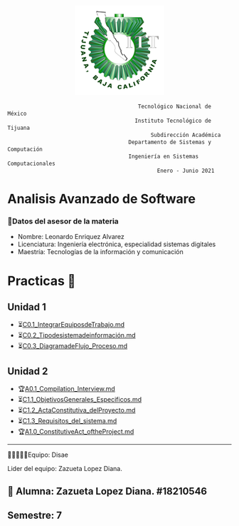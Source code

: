 <p align="center">
       <img alt="Logo" src="https://github.com/ZazuetaDiana/Analisis-Avanzado-de-Software./blob/main/Imagenes/logo_ITT1.png" width=200 height=200>   
</p>

                                             Tecnológico Nacional de México
                                            Instituto Tecnológico de Tijuana
                                                 Subdirección Académica
                                          Departamento de Sistemas y Computación
                                          Ingeniería en Sistemas Computacionales
                                                   Enero - Junio 2021
 
# Analisis Avanzado de Software
### 👔Datos del asesor de la materia

- Nombre: Leonardo Enriquez Alvarez
- Licenciatura: Ingeniería electrónica, especialidad sistemas digitales
- Maestría: Tecnologías de la información y comunicación

# Practicas 📝
## Unidad 1
  - ⏳[C0.1_IntegrarEquiposdeTrabajo.md](U1/C0.1_IntegrarEquiposdeTrabajo_ZazuetaLopezDiana.md)
  - ⏳[C0.2_Tipodesistemadeinformación.md](U1/C0.2_Tipodesistemadeinformación_ZazuetaLopezDiana.md)
  - ⏳[C0.3_DiagramadeFlujo_Proceso.md](U1/C0.3_DiagramadeFlujo_Proceso_ZazuetaLopezDiana.md)
## Unidad 2
  - 🏆[A0.1_Compilation_Interview.md](U1/A0.1_Compilation_Interview_ZazuetaDiana2.0.md)
  - ⏳[C1.1_ObjetivosGenerales_Especificos.md](U1/C1.1_ObjetivosGenerales_Especificos_ZazuetaDiana.md)
  - ⏳[C1.2_ActaConstitutiva_delProyecto.md](U1/C1.2_ActaConstitutiva_delProyecto_ZazuetaDiana.md)
  - ⏳[C1.3_Requisitos_del_sistema.md](U1/C1.3_Requisitos_del_sistema_ZazuetaDiana.md)
  - 🏆[A1.0_ConstitutiveAct_oftheProject.md](U1/A1.0_ConstitutiveAct_oftheProject_ZazuetaDiana.md)



----
 👩👩🏼👦👦Equipo: Disae
 
 Lider del equipo: Zazueta Lopez Diana.


## 📝 Alumna: Zazueta Lopez Diana.   #18210546
Semestre: 7
-----

